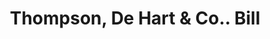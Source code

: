 ---
doi: 10.7916/D8252WCT
date_other: '1880'
date_other_textual: 1880-1889
form: printed ephemera
genre:
- Invoices
name:
- Thompson, De Hart & Co.
object_in_context_url: https://biggert.cul.columbia.edu/items/view/ave_biggert_01348
subject_hierarchical_geographic:
- Portland, Oregon, United States
subject_name:
- Thompson, De Hart & Co.
title: Thompson, De Hart & Co.. Bill
sort_title: Thompson, De Hart & Co.. Bill
call_number: ave_biggert_01348
coordinates:
- 45.519999999999996,-122.68194444444445
pid: ave_biggert_01348
identifiers: ave_biggert_01348
thumbnail: false
permalink: /biggert/ave_biggert_01348/
layout: iiif-image-page
---